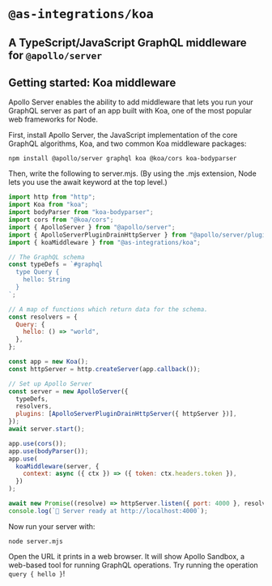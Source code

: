 # `@as-integrations/koa`

## A TypeScript/JavaScript GraphQL middleware for `@apollo/server`

## Getting started: Koa middleware

Apollo Server enables the ability to add middleware that lets you run your GraphQL server as part of an app built with Koa, one of the most popular web frameworks for Node.

First, install Apollo Server, the JavaScript implementation of the core GraphQL algorithms, Koa, and two common Koa middleware packages:

```
npm install @apollo/server graphql koa @koa/cors koa-bodyparser
```

Then, write the following to server.mjs. (By using the .mjs extension, Node lets you use the await keyword at the top level.)

```js
import http from "http";
import Koa from "koa";
import bodyParser from "koa-bodyparser";
import cors from "@koa/cors";
import { ApolloServer } from "@apollo/server";
import { ApolloServerPluginDrainHttpServer } from "@apollo/server/plugin/drainHttpServer";
import { koaMiddleware } from "@as-integrations/koa";

// The GraphQL schema
const typeDefs = `#graphql
  type Query {
    hello: String
  }
`;

// A map of functions which return data for the schema.
const resolvers = {
  Query: {
    hello: () => "world",
  },
};

const app = new Koa();
const httpServer = http.createServer(app.callback());

// Set up Apollo Server
const server = new ApolloServer({
  typeDefs,
  resolvers,
  plugins: [ApolloServerPluginDrainHttpServer({ httpServer })],
});
await server.start();

app.use(cors());
app.use(bodyParser());
app.use(
  koaMiddleware(server, {
    context: async ({ ctx }) => ({ token: ctx.headers.token }),
  })
);

await new Promise((resolve) => httpServer.listen({ port: 4000 }, resolve));
console.log(`🚀 Server ready at http://localhost:4000`);
```

Now run your server with:

```
node server.mjs
```

Open the URL it prints in a web browser. It will show Apollo Sandbox, a web-based tool for running GraphQL operations. Try running the operation `query { hello }`!